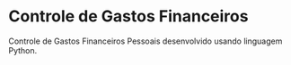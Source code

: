 # Controle de Gastos Financeiros 
Controle de Gastos Financeiros Pessoais desenvolvido usando linguagem Python.
